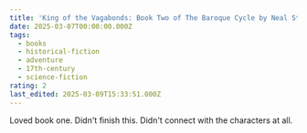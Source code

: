 ```yaml
---
title: 'King of the Vagabonds: Book Two of The Baroque Cycle by Neal Stephenson'
date: 2025-03-07T00:00:00.000Z
tags:
  - books
  - historical-fiction
  - adventure
  - 17th-century
  - science-fiction
rating: 2
last_edited: 2025-03-09T15:33:51.000Z
---
```

Loved book one. Didn't finish this. Didn't connect with the characters at all.

